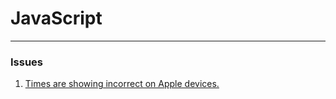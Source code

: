 # JavaScript
___
### Issues

1. [Times are showing incorrect on Apple devices.](issues/times_are_showing_incorrect_on_apple_devices.md)  